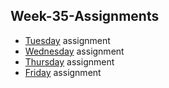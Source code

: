## Week-35-Assignments

* [Tuesday](https://github.com/Castau/Week-35-Assignments/blob/master/02-Tuesday/README.md) assignment
* [Wednesday](https://github.com/Castau/Week-35-Assignments/blob/master/03-Wednesday/README.mdE.md) assignment
* [Thursday](https://github.com/Castau/Week-35-Assignments/blob/master/04-Thursday/README.md) assignment
* [Friday](https://github.com/Castau/Week-35-Assignments/blob/master/05-Friday/README.md) assignment
